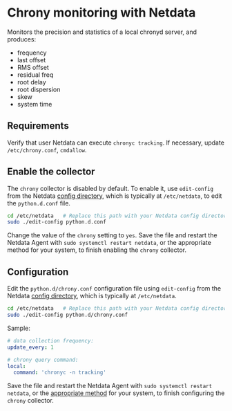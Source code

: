 <!--
title: "Chrony monitoring with Netdata"
custom_edit_url: https://github.com/netdata/netdata/edit/master/collectors/python.d.plugin/chrony/README.md
sidebar_label: "Chrony"
-->

# Chrony monitoring with Netdata

Monitors the precision and statistics of a local chronyd server, and produces:

-   frequency
-   last offset
-   RMS offset
-   residual freq
-   root delay
-   root dispersion
-   skew
-   system time

## Requirements

Verify that user Netdata can execute `chronyc tracking`. If necessary, update `/etc/chrony.conf`, `cmdallow`.

## Enable the collector

The `chrony` collector is disabled by default. To enable it, use `edit-config` from the Netdata [config
directory](/docs/configure/nodes.md), which is typically at `/etc/netdata`, to edit the `python.d.conf` file.

```bash
cd /etc/netdata   # Replace this path with your Netdata config directory, if different
sudo ./edit-config python.d.conf
```

Change the value of the `chrony` setting to `yes`. Save the file and restart the Netdata Agent with `sudo systemctl
restart netdata`, or the appropriate method for your system, to finish enabling the `chrony` collector.

## Configuration

Edit the `python.d/chrony.conf` configuration file using `edit-config` from the Netdata [config
directory](/docs/configure/nodes.md), which is typically at `/etc/netdata`.

```bash
cd /etc/netdata   # Replace this path with your Netdata config directory, if different
sudo ./edit-config python.d/chrony.conf
```

Sample:

```yaml
# data collection frequency:
update_every: 1

# chrony query command:
local:
  command: 'chronyc -n tracking'
```

Save the file and restart the Netdata Agent with `sudo systemctl restart netdata`, or the [appropriate
method](/docs/configure/start-stop-restart.md) for your system, to finish configuring the `chrony` collector.


